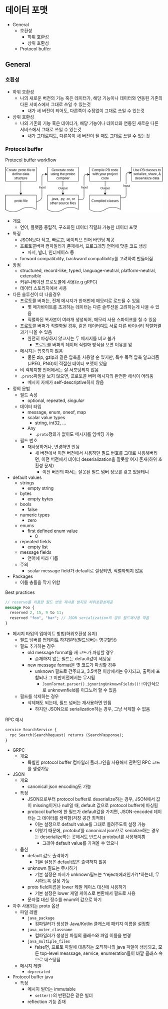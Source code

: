 # 데이터 포맷

- General
  - 호환성
    - 하위 호환성
    - 상위 호환성
  - Protocol buffer

## General

### 호환성

- 하위 호환성
  - 나의 새로운 버전의 기능 혹은 데이터가, 해당 기능이나 데이터와 연동된 기존의 다른 서비스에서 그대로 쓰일 수 있는것
    - 내가 새 버전이 되어도, 다른쪽이 수정없이 그대로 쓰일 수 있는것
- 상위 호환성
  - 나의 기존의 기능 혹은 데이터가, 해당 기능이나 데이터와 연동된 새로운 다른 서비스에서 그대로 쓰일 수 있는것
    - 내가 그대로여도, 다른쪽이 새 버전이 될 때도 그대로 쓰일 수 있는것

### Protocol buffer

Protocol buffer workflow

![](./images/data_format/protocol_buffer_concept1.png)

- 개요
  - 언어, 플랫폼 중립적, 구조화된 데이터 직렬화 가능한 데이터 포맷
- 특징
  - JSON보다 작고, 빠르고, 네이티브 언어 바인딩 제공
  - 프로토콜버퍼 컴파일러가 존재해서, 프로그래밍 언어에 맞춘 코드 생성
    - 파서, 빌더, 인터페이스 등
  - forward compatibility, backward compatibility를 고려하여 만들어짐
- 장점
  - structured, record-like, typed, language-neutral, platform-neutral, extensible
  - 커뮤니케이션 프로토콜에 사용(e.g gRPC)
  - 데이터 스토리지에서 사용
- 다른 솔루션이 더 나을경우
  - 프로토콜 버퍼는, 전체 메시지가 한꺼번에 메모리로 로드될 수 있음
    - 몇 메가바이트를 초과하는 데이터는 다른 솔루션을 고려하는게 나을 수 있음
    - 직렬화된 복사본이 여러개 생성되어, 메모리 사용 스파이크를 칠 수 있음
  - 프로토콜 버퍼가 직렬화될 경우, 같은 데이터여도 서로 다른 바이너리 직렬화결과가 나올 수 있음
    - 완전히 파싱하지 않고서는 두 메시지를 비교 불가
      - 프로토콜 버퍼의 데이터 직렬화 방식을 보면 이유를 암
  - 메시지는 압축되지 않음
    - 물론 zip, gzip과 같은 압축을 사용할 순 있지만, 특수 목적 압축 알고리즘(JPEG, PNG)이 적절한 데이터 포맷이 있음
  - 비 객체지향 언어에서는 잘 서포팅되지 않음
  - `.proto`파일을 보지 않으면, 프로토콜 버퍼 메시지의 완전한 해석이 어려움
    - 메시지 자체가 self-descriptive하지 않음
- 정의 문법
  - 필드 속성
    - optional, repeated, *singular*
  - 데이터 타입
    - message, enum, oneof, map
    - scalar value types
      - string, int32, ...
    - Any
      - `.proto`정의가 없이도 메시지를 임베딩 가능
  - 필드 번호
    - 재사용하거나, 변경하면 안됨
      - 새 버전에서 이전 버전에서 사용하던 필드 번호를 그대로 사용해버리면, 이전 버전에서 데이터 deserialization을 잘못할 여지 존재(하위 호환성 문제)
        - 이전 버전의 파서는 잘못된 필드 넘버 정보를 갖고 있을테니
- default values
  - strings
    - empty string
  - bytes
    - empty bytes
  - bools
    - false
  - numeric types
    - zero
  - enums
    - first defined enum value
      - 0
  - repeated fields
    - empty list
  - message fields
    - 언어에 따라 다름
  - 주의
    - scalar message field가 default로 설정되면, 직렬화되지 않음
- Packages
  - 이름 충돌을 막기 위함

Best practices

```protobuf
// reserve를 이용한 필드 번호 재사용 방지로 하위호환성제공
message Foo {
  reserved 2, 15, 9 to 11;
  reserved "foo", "bar"; // JSON serialization의 경우 필드재사용 막음
}
```

- 메시지 타입의 업데이트 방법(하위호환성 유지)
  - 필드 넘버를 업데이트 하지말라(필드넘버는 영구할당)
  - 필드 추가하는 경우
    - old message format을 새 코드가 파싱할 경우
      - 존재하지 않는 필드는 default값이 세팅됨
    - new message format을 옛 코드가 파싱할 경우
      - unknown 필드로 간주되고, 3.5버전 이상에서는 유지되고, 출력에 포함되나 그 미만버전에서는 무시됨
        - `JsonFormat.parser().ignoringUnknownFields()!!`이런식으로 unknownfield를 이그노어 할 수 있음
  - 필드를 삭제하는 경우
    - 삭제해도 되는데, 필드 넘버는 재사용하면 안됨
      - 하지만 JSON으로 serialization하는 경우, 그냥 삭제할 수 없음

RPC 예시

```protobuf
service SearchService {
  rpc Search(SearchRequest) returns (SearchResponse);
}
```

- GRPC
  - 개요
    - 특별한 protocol buffer 컴파일러 플러그인을 사용해서 관련된 RPC 코드를 생성가능
- JSON
  - 개요
    - canonical json encoding도 가능
  - 특징
    - JSON으로부터 protocol buffer로 deserialize하는 경우, JSON에서 값이 missing이거나 null일 때, default 값으로 protocol buffer에 파싱됨
    - protocol buffer에 한 필드가 default값을 가지면, JSON-encoded 데이터는 그 데이터를 생략함(저장 공간 최적화)
      - 이는 설정으로 default value를 그대로 돌려주도록 설정 가능
      - 이렇기 때문에, protobuf를 canonical json으로 serialize하는 경우는 deserialize하는 곳에서도 반드시 protobuf를 사용해야함
        - 그래야 default value를 가져올 수 있으니
  - 옵션
    - default 값도 출력하기
      - 기본 설정은 default값은 출력하지 않음
    - unknown 필드는 무시하기
      - 기본 설정은 파서가 unknown필드는 *reject(에러인가?)*하는데, 무시하도록 설정 가능
    - proto field이름을 lower 케멀 케이스 대신에 사용하기
      - 기본 설정은 lower 케멀 케이스로 변환해서 필드로 사용
    - 문자열 대신 정수를 enum의 값으로 하기
- 자주 사용되는 proto 옵션
  - 파일 레벨
    - `java_package`
      - 컴파일러가 생성한 Java/Kotlin 클래스에 패키지 이름을 설정함
    - `java_outer_classname`
      - 컴파일러가 생성한 파일의 클래스와 파일 이름을 변경
    - `java_multiple_files`
      - false면, 프로토 파일에 대응하는 오직하나의 java 파일이 생성되고, 모든 top-level messsage, service, enumeration들이 바깥 클래스 속으로 네스팅됨
  - 메시지 레벨
    - `deprecated`
- Protocol buffer java
  - 특징
    - 메시지 빌더는 immutable
      - `setter()`의 반환값은 같은 빌더
    - reflection 기능 존재

